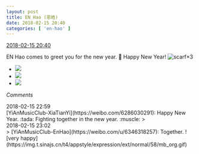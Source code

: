 ```yaml
---
layout: post
title: EN Hao (恩皓)
date: 2018-02-15 20:40
categories: [ 'en-hao' ]
---
```


<div class="weibo-info">
  <a href="https://weibo.com/6346318257/G3gC3nAoM">2018-02-15 20:40</a>
</div>

EN Hao comes to greet you for the new year. :pray: Happy New Year! ![scarf](https://img.t.sinajs.cn/t4/appstyle/expression/ext/normal/3f/weijin_org.gif)×3

<!-- more -->

<ul class="weibo-pic-list-1">
  <li class="weibo-pic">
    <a href="//wx3.sinaimg.cn/mw690/006VuvhTgy1fohewr09myj31dc0wwx6p.jpg"><img src="//wx3.sinaimg.cn/thumb150/006VuvhTgy1fohewr09myj31dc0wwx6p.jpg"/></a>
  </li>
  <li class="weibo-pic">
    <a href="//wx2.sinaimg.cn/mw690/006VuvhTgy1fohewv5lm0j30xr1904qp.jpg"><img src="//wx2.sinaimg.cn/thumb150/006VuvhTgy1fohewv5lm0j30xr1904qp.jpg"/></a>
  </li>
  <li class="weibo-pic">
    <a href="//wx3.sinaimg.cn/mw690/006VuvhTgy1fohewwfvfaj31dc0wwx6p.jpg"><img src="//wx3.sinaimg.cn/thumb150/006VuvhTgy1fohewwfvfaj31dc0wwx6p.jpg"/></a>
  </li>
</ul>

*Comments*

<div class="weibo-info">2018-02-15 22:59</div>
[YiAnMusicClub-XiaTianYi](https://weibo.com/6286030291): Happy New Year. :tada: Fighting together in the new year. :muscle:
> <div class="weibo-info">2018-02-15 23:02</div>
> [YiAnMusicClub-EnHao](https://weibo.com/u/6346318257): Together. ![very happy](https://img.t.sinajs.cn/t4/appstyle/expression/ext/normal/58/mb_org.gif)
